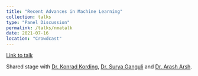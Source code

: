 ```yaml
---
title: "Recent Advances in Machine Learning"
collection: talks
type: "Panel Discussion"
permalink: /talks/nmatalk
date: 2021-07-16
location: "Crowdcast"
---
```


[Link to talk](https://www.crowdcast.io/e/nma2021/39)

Shared stage with [Dr. Konrad Kording](http://kordinglab.com/), [Dr. Surya Ganguli](https://ganguli-gang.stanford.edu/surya.html) and [Dr. Arash Arsh](https://www.arashash.com/).
